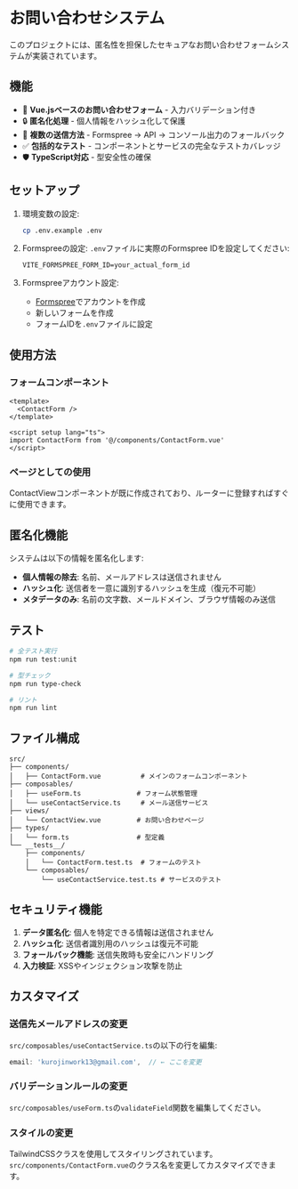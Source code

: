 # お問い合わせシステム

このプロジェクトには、匿名性を担保したセキュアなお問い合わせフォームシステムが実装されています。

## 機能

- 📝 **Vue.jsベースのお問い合わせフォーム** - 入力バリデーション付き
- 🔒 **匿名化処理** - 個人情報をハッシュ化して保護
- 📧 **複数の送信方法** - Formspree → API → コンソール出力のフォールバック
- ✅ **包括的なテスト** - コンポーネントとサービスの完全なテストカバレッジ
- 🛡️ **TypeScript対応** - 型安全性の確保

## セットアップ

1. 環境変数の設定:
   ```bash
   cp .env.example .env
   ```

2. Formspreeの設定:
   `.env`ファイルに実際のFormspree IDを設定してください:
   ```
   VITE_FORMSPREE_FORM_ID=your_actual_form_id
   ```

3. Formspreeアカウント設定:
   - [Formspree](https://formspree.io)でアカウントを作成
   - 新しいフォームを作成
   - フォームIDを`.env`ファイルに設定

## 使用方法

### フォームコンポーネント

```vue
<template>
  <ContactForm />
</template>

<script setup lang="ts">
import ContactForm from '@/components/ContactForm.vue'
</script>
```

### ページとしての使用

ContactViewコンポーネントが既に作成されており、ルーターに登録すればすぐに使用できます。

## 匿名化機能

システムは以下の情報を匿名化します:

- **個人情報の除去**: 名前、メールアドレスは送信されません
- **ハッシュ化**: 送信者を一意に識別するハッシュを生成（復元不可能）
- **メタデータのみ**: 名前の文字数、メールドメイン、ブラウザ情報のみ送信

## テスト

```bash
# 全テスト実行
npm run test:unit

# 型チェック
npm run type-check

# リント
npm run lint
```

## ファイル構成

```
src/
├── components/
│   ├── ContactForm.vue          # メインのフォームコンポーネント
├── composables/
│   ├── useForm.ts              # フォーム状態管理
│   └── useContactService.ts     # メール送信サービス
├── views/
│   └── ContactView.vue         # お問い合わせページ
├── types/
│   └── form.ts                 # 型定義
└── __tests__/
    ├── components/
    │   └── ContactForm.test.ts  # フォームのテスト
    └── composables/
        └── useContactService.test.ts # サービスのテスト
```

## セキュリティ機能

1. **データ匿名化**: 個人を特定できる情報は送信されません
2. **ハッシュ化**: 送信者識別用のハッシュは復元不可能
3. **フォールバック機能**: 送信失敗時も安全にハンドリング
4. **入力検証**: XSSやインジェクション攻撃を防止

## カスタマイズ

### 送信先メールアドレスの変更

`src/composables/useContactService.ts`の以下の行を編集:

```typescript
email: 'kurojinwork13@gmail.com',  // ← ここを変更
```

### バリデーションルールの変更

`src/composables/useForm.ts`の`validateField`関数を編集してください。

### スタイルの変更

TailwindCSSクラスを使用してスタイリングされています。
`src/components/ContactForm.vue`のクラス名を変更してカスタマイズできます。